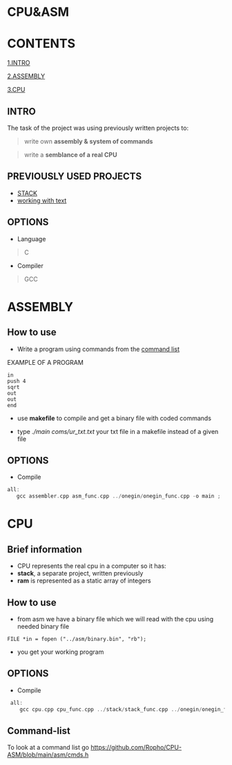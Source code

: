 # CPU&ASM

# CONTENTS
[1.INTRO](#INTRO)

[2.ASSEMBLY](#ASSEMBLY)

[3.CPU](#CPU)


## INTRO
The task of the project was using previously written projects to:

  > write own **assembly & system of commands**


  > write a **semblance of a real CPU**


## PREVIOUSLY USED PROJECTS 
+ [STACK](#https://github.com/Ropho/stack)
+ [working with text](#https://github.com/Ropho/ONEGIN)

## OPTIONS
+ Language
> C
+ Compiler
> GCC


# ASSEMBLY

## How to use
+ Write a program using commands from the [command list](#Command-list)

EXAMPLE OF A PROGRAM

```
in
push 4
sqrt
out
out
end

```
+ use **makefile** to compile and get a binary file with coded commands

+ type *./main coms/ur_txt.txt* your txt file in a makefile instead of a given file


## OPTIONS
+ Compile
 ``` c++ 
all:
    gcc assembler.cpp asm_func.cpp ../onegin/onegin_func.cpp -o main ; ./main coms/com.txt
```

# CPU

## Brief information
+ CPU represents the real cpu in a computer so it has:
+ **stack**, a separate project, written previously
+ **ram** is represented as a static array of integers

## How to use
+ from asm we have a binary file which we will read with the cpu using needed binary file
```
FILE *in = fopen ("../asm/binary.bin", "rb");
```
+ you get your working program


## OPTIONS
+ Compile
```c++
 all:
	gcc cpu.cpp cpu_func.cpp ../stack/stack_func.cpp ../onegin/onegin_func.cpp -lm -o main ; ./main
```
## Command-list
To look at a command list go https://github.com/Ropho/CPU-ASM/blob/main/asm/cmds.h
